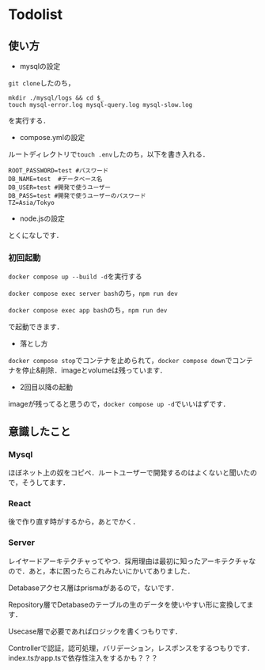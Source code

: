 # Todolist

## 使い方

* mysqlの設定

`git clone`したのち，

```
mkdir ./mysql/logs && cd $_
touch mysql-error.log mysql-query.log mysql-slow.log
```

を実行する．

* compose.ymlの設定

ルートディレクトリで`touch .env`したのち，以下を書き入れる．

```
ROOT_PASSWORD=test #パスワード
DB_NAME=test  #データベース名
DB_USER=test #開発で使うユーザー
DB_PASS=test #開発で使うユーザーのパスワード
TZ=Asia/Tokyo
```

* node.jsの設定

とくになしです．

### 初回起動

`docker compose up --build -d`を実行する

`docker compose exec server bash`のち，`npm run dev`

`docker compose exec app bash`のち，`npm run dev`

で起動できます．

* 落とし方

`docker compose stop`でコンテナを止められて，`docker compose down`でコンテナを停止&削除．imageとvolumeは残っています．

* 2回目以降の起動

imageが残ってると思うので，`docker compose up -d`でいいはずです．

## 意識したこと

### Mysql

ほぼネット上の奴をコピペ．ルートユーザーで開発するのはよくないと聞いたので，そうしてます．

### React

後で作り直す時がするから，あとでかく．

### Server

レイヤードアーキテクチャってやつ．採用理由は最初に知ったアーキテクチャなので．あと，本に困ったらこれみたいにかいてありました．

Detabaseアクセス層はprismaがあるので，ないです．

Repository層でDetabaseのテーブルの生のデータを使いやすい形に変換してます．

Usecase層で必要であればロジックを書くつもりです．

Controllerで認証，認可処理，バリデーション，レスポンスをするつもりです．index.tsかapp.tsで依存性注入をするかも？？？